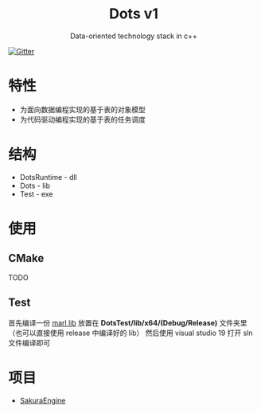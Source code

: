 
<h1 align="center">Dots v1</h1>
<div align="center">
Data-oriented technology stack in c++
</div>

[![Gitter](https://badges.gitter.im/SakuraEngine/Dots.svg)](https://gitter.im/SakuraEngine/Dots?utm_source=badge&utm_medium=badge&utm_campaign=pr-badge)

# 特性
* 为面向数据编程实现的基于表的对象模型
* 为代码驱动编程实现的基于表的任务调度

# 结构
* DotsRuntime - dll
* Dots - lib
* Test - exe

# 使用
## CMake
TODO
## Test
首先编译一份 [marl lib](https://github.com/google/marl) 放置在 **DotsTest/lib/x64/(Debug/Release)** 文件夹里（也可以直接使用 release 中编译好的 lib）
然后使用 visual studio 19 打开 sln 文件编译即可

# 项目
* [SakuraEngine](https://github.com/SaeruHikari/SakuraEngine)
